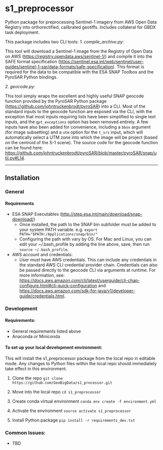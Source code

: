 # s1_preprocessor
Python package for preprocessing Sentinel-1 imagery from AWS Open Data Registry into orthorectified, calibrated geotiffs.
Includes collateral for GBDX task deployment.

This package includes two CLI tools:
*1. compile_archive.py:*

This tool will download a Sentinel-1 image from the Registry of Open Data on AWS (https://registry.opendata.aws/sentinel-1/) and compile it into the SAFE format specification (https://sentinel.esa.int/web/sentinel/user-guides/sentinel-1-sar/data-formats/safe-specification). This format is required for the data to be compatible with the ESA SNAP Toolbox and the PyroSAR Python bindings.

*2. geocode.py:*

This tool simply wraps the excellent and highly useful SNAP geocode function provided by the PyroSAR Python package (https://github.com/johntruckenbrodt/pyroSAR) into a CLI. Most of the standard inputs to the geocode function are exposed via the CLI, with the exception that most inputs requiring lists have been simplified to single text inputs, and the `gpt_exceptions` option has been removed entirely. A few inputs have also been added for convenience, including a `bbox` argument (for image subsetting) and a `utm` option for the `t_srs` input, which will automatically select a UTM zone into which the image will be project (based on the centroid of the S-1 scene). The source code for the geocode function can be found here: https://github.com/johntruckenbrodt/pyroSAR/blob/master/pyroSAR/snap/util.py#L14.

------------
## Installation

### General
#### Requirements
- ESA SNAP Executables (http://step.esa.int/main/download/snap-download/)
    - Once installed, the path to the SNAP bin subfolder must be added to your system PATH variable. e.g. `export PATH="$PATH:/Applications/snap/bin/"`
    - Configuring the path with vary by OS. For Mac and Linux, you can edit your ~/.bash_profile by adding the line above, save, then run `source ~/.bash_profile`.
- AWS account and credentials:
    - User must have AWS credentials. This can include any credentials in the standard AWS CLI credential provider chain. Credentials can also be passed directly to the geocode CLI via arguments at runtime. For more information, see: https://docs.aws.amazon.com/cli/latest/userguide/cli-chap-configure.html#cli-quick-configuration and https://docs.aws.amazon.com/sdk-for-java/v1/developer-guide/credentials.html.

### Development
#### Requirements:
- General requirements listed above
- Anaconda or Miniconda

#### To set up your local development environment:
This will install the s1_preprocessor package from the local repo in editable mode.
Any changes to Python files within the local repo should immediately take effect in this environment.

1. Clone the repo
`git clone https://github.com/GeoBigData/s1_processor.git`

2. Move into the local repo
`cd s1_preprocessor`

3. Create conda virtual environment
`conda env create -f environment.yml`

4. Activate the environment
`source activate s1_preprocessor`

5. Install Python package
`pip install -r requirements_dev.txt`

### Common Issues:
- TBD
